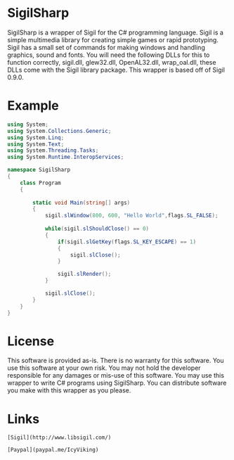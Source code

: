 # SigilSharp

SigilSharp is a wrapper of Sigil for the C# programming language. Sigil is a simple multimedia library for creating simple games or rapid prototyping. Sigil has a small set of commands for making windows and handling graphics, sound and fonts. You will need the following DLLs for this to function correctly, sigil.dll, glew32.dll, OpenAL32.dll, wrap_oal.dll, these DLLs come with the Sigil library package. This wrapper is based off of Sigil 0.9.0.


# Example

```C#
using System;
using System.Collections.Generic;
using System.Linq;
using System.Text;
using System.Threading.Tasks;
using System.Runtime.InteropServices;

namespace SigilSharp
{
    class Program 
    {
       
        static void Main(string[] args)
        {
            sigil.slWindow(800, 600, "Hello World",flags.SL_FALSE);
            
            while(sigil.slShouldClose() == 0)
            {
                if(sigil.slGetKey(flags.SL_KEY_ESCAPE) == 1)
                {
                    sigil.slClose();
                }

                sigil.slRender();
            }

            sigil.slClose();
        }
    }
}

```

# License

This software is provided as-is. There is no warranty for this software. You use this software at your
own risk. You may not hold the developer responsible for any damages or mis-use
of this software. You may use this wrapper to write C# programs using SigilSharp. You can distribute software you make with this wrapper as you please. 


# Links
```
[Sigil](http://www.libsigil.com/)

[Paypal](paypal.me/IcyViking)
```
